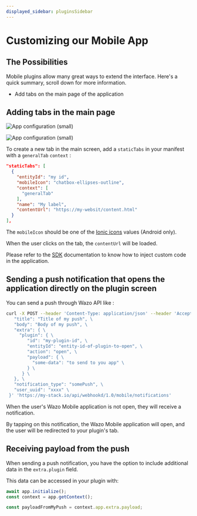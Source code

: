 ```yaml
---
displayed_sidebar: pluginsSidebar
---
```


# Customizing our Mobile App

## The Possibilities

Mobile plugins allow many great ways to extend the interface. Here's a quick summary, scroll down for more information.

- Add tabs on the main page of the application

## Adding tabs in the main page

![App configuration (small)](/img/mobile-tab1.png)

![App configuration (small)](/img/mobile-tab2.png)

To create a new tab in the main screen, add a `staticTabs` in your manifest with a `generalTab` `context` :
```json
"staticTabs": [
  {
    "entityId": "my id",
    "mobileIcon": "chatbox-ellipses-outline",
    "context": [
      "generalTab"
    ],
    "name": "My label",
    "contentUrl": "https://my-websit/content.html"
  }
],
```

The `mobileIcon` should be one of the [Ionic icons](https://ionic.io/ionicons) values (Android only).

When the user clicks on the tab, the `contentUrl` will be loaded.

Please refer to the [SDK](./sdk) documentation to know how to inject custom code in the application.

## Sending a push notification that opens the application directly on the plugin screen

You can send a push through Wazo API like :

```sh
curl -X POST --header 'Content-Type: application/json' --header 'Accept: application/json' --header 'Wazo-Tenant: xxx' --header 'X-Auth-Token: xxx' -d '{ \
   "title": "Title of my push", \
   "body": "Body of my push", \
   "extra": { \
     "plugin": { \
        "id": "my-plugin-id", \
        "entityId": "entity-id-of-plugin-to-open", \
        "action": "open", \
        "payload": { \
          "some-data": "to send to you app" \
        } \
      } \
   }, \
   "notification_type": "somePush", \
   "user_uuid": "xxxx" \
 }' 'https://my-stack.io/api/webhookd/1.0/mobile/notifications'
```

When the user's Wazo Mobile application is not open, they will receive a notification.

By tapping on this notification, the Wazo Mobile application will open, and the user will be redirected to your plugin's tab.

## Receiving payload from the push

When sending a push notification, you have the option to include additional data in the `extra.plugin` field.

This data can be accessed in your plugin with:

```js
await app.initialize();
const context = app.getContext();

const payloadFromMyPush = context.app.extra.payload;
```
